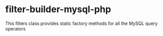 # filter-builder-mysql-php
This filters class provides static factory methods for all the MySQL query operators
